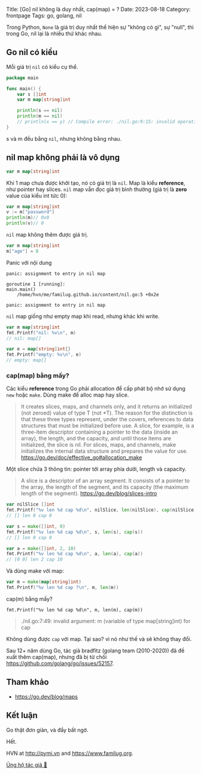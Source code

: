 Title: [Go] nil không là duy nhất, cap(map) = ?
Date: 2023-08-18
Category: frontpage
Tags: go, golang, nil

Trong Python, `None` là giá trị duy nhất thể hiện sự "không có gì", sự "null", thì trong Go, nil lại là nhiều thứ khác nhau.

## Go nil có kiểu
Mỗi giá trị `nil` có kiểu cụ thể.

```go
package main

func main() {
	var s []int
	var m map[string]int

	println(s == nil)
	println(m == nil)
	// println(x == y) // Compile error: ./nil.go:9:15: invalid operation: s == m (mismatched types []int and map[string]int)
}
```
s và m đều bằng `nil`, nhưng không bằng nhau.

## nil map không phải là vô dụng
```go
var m map[string]int
```
Khi 1 map chưa được khởi tạo, nó có giá trị là `nil`.
Map là kiểu **reference**, như pointer hay slices. `nil` map vẫn đọc giá trị bình thường (giá trị là **zero** value của kiểu int tức 0):

```go
var m map[string]int
v := m["password"]
println(m)// 0x0
println(v)// 0
```

`nil` map không thêm được giá trị.

```go
var m map[string]int
m["age"] = 8
```
Panic với nội dung
```
panic: assignment to entry in nil map

goroutine 1 [running]:
main.main()
	/home/hvn/me/familug.github.io/content/nil.go:5 +0x2e

panic: assignment to entry in nil map
```

`nil` map giống như empty map khi read, nhưng khác khi write.

```go
var m map[string]int
fmt.Printf("nil: %v\n", m)
// nil: map[]

var e = map[string]int{}
fmt.Printf("empty: %v\n", e)
// empty: map[]
```
### cap(map) bằng mấy?
Các kiểu **reference** trong Go phải allocation để cấp phát bộ nhớ sử dụng `new` hoặc `make`. Dùng make để alloc map hay slice.

>  It creates slices, maps, and channels only, and it returns an initialized (not zeroed) value of type T (not *T). The reason for the distinction is that these three types represent, under the covers, references to data structures that must be initialized before use. A slice, for example, is a three-item descriptor containing a pointer to the data (inside an array), the length, and the capacity, and until those items are initialized, the slice is nil. For slices, maps, and channels, make initializes the internal data structure and prepares the value for use.
<https://go.dev/doc/effective_go#allocation_make>

Một slice chứa 3 thông tin: pointer tới array phía dưới, length và capacity.

> A slice is a descriptor of an array segment. It consists of a pointer to the array, the length of the segment, and its capacity (the maximum length of the segment).
<https://go.dev/blog/slices-intro>

```go
var nilSlice []int
fmt.Printf("%v len %d cap %d\n", nilSlice, len(nilSlice), cap(nilSlice))
// [] len 0 cap 0

var s = make([]int, 0)
fmt.Printf("%v len %d cap %d\n", s, len(s), cap(s))
// [] len 0 cap 0

var a = make([]int, 2, 10)
fmt.Printf("%v len %d cap %d\n", a, len(a), cap(a))
// [0 0] len 2 cap 10
```

Và dùng make với map:

```go
var m = make(map[string]int)
fmt.Printf("%v len %d cap ?\n", m, len(m))
```

cap(m) bằng mấy?

`fmt.Printf("%v len %d cap %d\n", m, len(m), cap(m))`
> ./nil.go:7:49: invalid argument: m (variable of type map[string]int) for cap

Không dùng được `cap` với map. Tại sao?  vì nó như thế và sẽ không thay đổi.

Sau 12+ năm dùng Go, tác giả bradfitz (golang team (2010-2020)) đã đề xuất thêm cap(map), nhưng đã bị từ chối <https://github.com/golang/go/issues/52157>.

## Tham khảo
- <https://go.dev/blog/maps>

## Kết luận
Go thật đơn giản, và đầy bất ngờ.

Hết.

HVN at <http://pymi.vn> and <https://www.familug.org>.

[Ủng hộ tác giả 🍺](https://www.familug.org/p/ung-ho.html)
